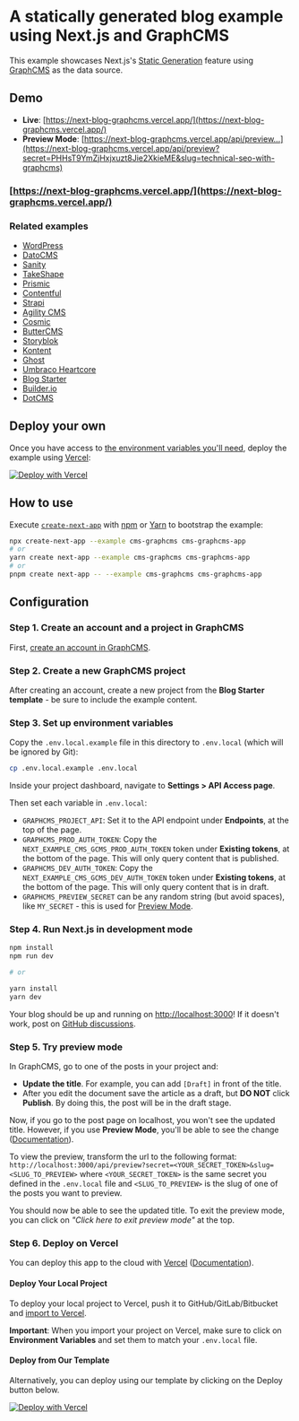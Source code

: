 # A statically generated blog example using Next.js and GraphCMS

This example showcases Next.js's [Static Generation](https://nextjs.org/docs/basic-features/pages) feature using [GraphCMS](https://www.graphcms.com/) as the data source.

## Demo

- **Live**: [https://next-blog-graphcms.vercel.app/](https://next-blog-graphcms.vercel.app/)
- **Preview Mode**: [https://next-blog-graphcms.vercel.app/api/preview...](https://next-blog-graphcms.vercel.app/api/preview?secret=PHHsT9YmZjHxjxuzt8Jie2XkieME&slug=technical-seo-with-graphcms)

### [https://next-blog-graphcms.vercel.app/](https://next-blog-graphcms.vercel.app/)

### Related examples

- [WordPress](/examples/cms-wordpress)
- [DatoCMS](/examples/cms-datocms)
- [Sanity](/examples/cms-sanity)
- [TakeShape](/examples/cms-takeshape)
- [Prismic](/examples/cms-prismic)
- [Contentful](/examples/cms-contentful)
- [Strapi](/examples/cms-strapi)
- [Agility CMS](/examples/cms-agilitycms)
- [Cosmic](/examples/cms-cosmic)
- [ButterCMS](/examples/cms-buttercms)
- [Storyblok](/examples/cms-storyblok)
- [Kontent](/examples/cms-kontent)
- [Ghost](/examples/cms-ghost)
- [Umbraco Heartcore](/examples/cms-umbraco-heartcore)
- [Blog Starter](/examples/blog-starter)
- [Builder.io](/examples/cms-builder-io)
- [DotCMS](/examples/cms-dotcms)

## Deploy your own

Once you have access to [the environment variables you'll need](#step-3-set-up-environment-variables), deploy the example using [Vercel](https://vercel.com?utm_source=github&utm_medium=readme&utm_campaign=next-example):

[![Deploy with Vercel](https://vercel.com/button)](https://vercel.com/new/git/external?repository-url=https://github.com/vercel/next.js/tree/canary/examples/cms-graphcms&project-name=cms-graphcms&repository-name=cms-graphcms&env=GRAPHCMS_PROJECT_API,GRAPHCMS_PROD_AUTH_TOKEN,GRAPHCMS_DEV_AUTH_TOKEN,GRAPHCMS_PREVIEW_SECRET&envDescription=Required%20to%20connect%20the%20app%20with%20GraphCMS&envLink=https://vercel.link/cms-graphcms-env)

## How to use

Execute [`create-next-app`](https://github.com/vercel/next.js/tree/canary/packages/create-next-app) with [npm](https://docs.npmjs.com/cli/init) or [Yarn](https://yarnpkg.com/lang/en/docs/cli/create/) to bootstrap the example:

```bash
npx create-next-app --example cms-graphcms cms-graphcms-app
# or
yarn create next-app --example cms-graphcms cms-graphcms-app
# or
pnpm create next-app -- --example cms-graphcms cms-graphcms-app
```

## Configuration

### Step 1. Create an account and a project in GraphCMS

First, [create an account in GraphCMS](https://app.graphcms.com).

### Step 2. Create a new GraphCMS project

After creating an account, create a new project from the **Blog Starter template** - be sure to include the example content.

### Step 3. Set up environment variables

Copy the `.env.local.example` file in this directory to `.env.local` (which will be ignored by Git):

```bash
cp .env.local.example .env.local
```

Inside your project dashboard, navigate to **Settings > API Access page**.

Then set each variable in `.env.local`:

- `GRAPHCMS_PROJECT_API`: Set it to the API endpoint under **Endpoints**, at the top of the page.
- `GRAPHCMS_PROD_AUTH_TOKEN`: Copy the `NEXT_EXAMPLE_CMS_GCMS_PROD_AUTH_TOKEN` token under **Existing tokens**, at the bottom of the page. This will only query content that is published.
- `GRAPHCMS_DEV_AUTH_TOKEN`: Copy the `NEXT_EXAMPLE_CMS_GCMS_DEV_AUTH_TOKEN` token under **Existing tokens**, at the bottom of the page. This will only query content that is in draft.
- `GRAPHCMS_PREVIEW_SECRET` can be any random string (but avoid spaces), like `MY_SECRET` - this is used for [Preview Mode](https://nextjs.org/docs/advanced-features/preview-mode).

### Step 4. Run Next.js in development mode

```bash
npm install
npm run dev

# or

yarn install
yarn dev
```

Your blog should be up and running on [http://localhost:3000](http://localhost:3000)! If it doesn't work, post on [GitHub discussions](https://github.com/vercel/next.js/discussions).

### Step 5. Try preview mode

In GraphCMS, go to one of the posts in your project and:

- **Update the title**. For example, you can add `[Draft]` in front of the title.
- After you edit the document save the article as a draft, but **DO NOT** click **Publish**. By doing this, the post will be in the draft stage.

Now, if you go to the post page on localhost, you won't see the updated title. However, if you use **Preview Mode**, you'll be able to see the change ([Documentation](/docs/advanced-features/preview-mode.md)).

To view the preview, transform the url to the following format: `http://localhost:3000/api/preview?secret=<YOUR_SECRET_TOKEN>&slug=<SLUG_TO_PREVIEW>` where `<YOUR_SECRET_TOKEN>` is the same secret you defined in the `.env.local` file and `<SLUG_TO_PREVIEW>` is the slug of one of the posts you want to preview.

You should now be able to see the updated title. To exit the preview mode, you can click on _"Click here to exit preview mode"_ at the top.

### Step 6. Deploy on Vercel

You can deploy this app to the cloud with [Vercel](https://vercel.com?utm_source=github&utm_medium=readme&utm_campaign=next-example) ([Documentation](https://nextjs.org/docs/deployment)).

#### Deploy Your Local Project

To deploy your local project to Vercel, push it to GitHub/GitLab/Bitbucket and [import to Vercel](https://vercel.com/new?utm_source=github&utm_medium=readme&utm_campaign=next-example).

**Important**: When you import your project on Vercel, make sure to click on **Environment Variables** and set them to match your `.env.local` file.

#### Deploy from Our Template

Alternatively, you can deploy using our template by clicking on the Deploy button below.

[![Deploy with Vercel](https://vercel.com/button)](https://vercel.com/new/git/external?repository-url=https://github.com/vercel/next.js/tree/canary/examples/cms-graphcms&project-name=cms-graphcms&repository-name=cms-graphcms&env=GRAPHCMS_PROJECT_API,GRAPHCMS_PROD_AUTH_TOKEN,GRAPHCMS_DEV_AUTH_TOKEN,GRAPHCMS_PREVIEW_SECRET&envDescription=Required%20to%20connect%20the%20app%20with%20GraphCMS&envLink=https://vercel.link/cms-graphcms-env)

